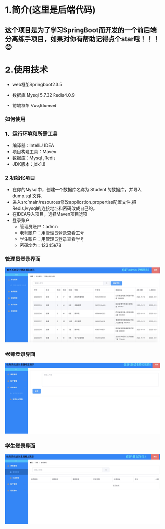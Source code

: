 # 1.简介(这里是后端代码)
## 这个项目是为了学习SpringBoot而开发的一个前后端分离练手项目，如果对你有帮助记得点个star哦！！！😊

# 2.使用技术
* web框架Springboot2.3.5

* 数据库 Mysql 5.7.32  Redis4.0.9

* 前端框架 Vue,Element

### 如何使用
### 1、运行环境和所需工具
* 编译器：IntelliJ IDEA
* 项目构建工具：Maven
* 数据库：Mysql ,Redis
* JDK版本：jdk1.8
### 2.初始化项目
* 在你的Mysql中，创建一个数据库名称为 Student 的数据库，并导入 dump.sql 文件.
* 进入src/main/resources修改application.properties配置文件,把Redis,Mysql的连接地址和密码改成自己的。
* 在IDEA导入项目，选择Maven项目选项
* 登录账户
  * 管理员账户：admin
  * 老师账户：用管理员登录查看工号
  * 学生账户：用管理员登录查看学号
  * 密码均为：12345678
### 管理员登录界面
![image](https://github.com/jym66/StudentManageSystem/blob/master/img/admin.jpg)
### 老师登录界面
![image](https://github.com/jym66/StudentManageSystem/blob/master/img/teacher.jpg)
### 学生登录界面
![image](https://github.com/jym66/StudentManageSystem/blob/master/img/student.jpg)
